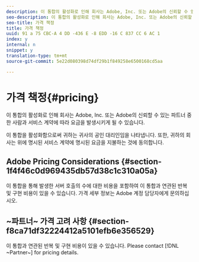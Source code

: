```yaml
---
description: 이 통합의 활성화로 인해 회사는 Adobe, Inc. 또는 Adobe의 신뢰할 수 있는 파트너 중 한 사람과 서비스 계약에 따라 요금을 발생시키게 될 수 있습니다.
seo-description: 이 통합의 활성화로 인해 회사는 Adobe, Inc. 또는 Adobe의 신뢰할 수 있는 파트너 중 한 사람과 서비스 계약에 따라 요금을 발생시키게 될 수 있습니다.
seo-title: 가격 책정
title: 가격 책정
uuid: 91 a 75 CBC-A 4 DD -436 E -8 EDD -16 C 837 CC 6 AC 1
index: y
internal: n
snippet: y
translation-type: tm+mt
source-git-commit: 5e22d080398d74df29b1f849258e6500168cd5aa

---
```



# 가격 책정{#pricing}

이 통합의 활성화로 인해 회사는 Adobe, Inc. 또는 Adobe의 신뢰할 수 있는 파트너 중 한 사람과 서비스 계약에 따라 요금을 발생시키게 될 수 있습니다.

이 통합을 활성화함으로써 귀하는 귀사의 공인 대리인임을 나타냅니다. 또한, 귀하의 회사는 위에 명시된 서비스 계약에 명시된 요금을 지불하는 것에 동의합니다.

## Adobe Pricing Considerations {#section-1f4f46c0d969435db57d38c1c310a05a}

이 통합을 통해 발생한 서버 호출의 수에 대한 비용을 포함하여 이 통합과 연관된 반복 및 구현 비용이 있을 수 있습니다. 가격 세부 정보는 Adobe 계정 담당자에게 문의하십시오.

## ~파트너~ 가격 고려 사항 {#section-f8ca71df32224412a5101efb6e356529}

이 통합과 연관된 반복 및 구현 비용이 있을 수 있습니다. Please contact [!DNL ~Partner~] for pricing details.
